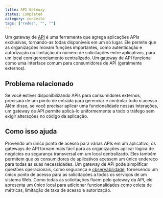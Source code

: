 ```yaml
---
title: API Gateway
status: Completed
category: conceito
tags: ["redes", "", ""]
---
```


Um gateway de [API](/pt-br/application-programming-interface/) é uma ferramenta que agrega aplicações APIs exclusivas, tornando-as todas disponíveis em um só lugar. Ele permite que as organizações movam funções importantes, como autenticação e autorização ou limitação do número de solicitações entre aplicativos, para um local com gerenciamento centralizado. Um gateway de API funciona como uma interface comum para consumidores de API (geralmente externos).

## Problema relacionado

Se você estiver disponibilizando APIs para consumidores externos, precisará de um ponto de entrada para gerenciar e controlar todo o acesso. Além disso, se você precisar aplicar uma funcionalidade nessas interações, um gateway de API permite aplicá-lo uniformemente a todo o tráfego sem exigir alterações no código da aplicação.

## Como isso ajuda

Provendo um único ponto de acesso para várias APIs em um aplicativo, os gateways de API tornam mais fácil para as organizações aplicar lógica de negócios ou segurança transversal em um local centralizado. Eles também permitem que os consumidores de aplicativos acessem um único endereço para todas as suas necessidades. Um gateway de API pode simplificar questões operacionais, como segurança e [observabilidade](/pt-br/observability/), fornecendo um único ponto de acesso para as solicitações a todos os serviços de um sistema Web. Como todas as solicitações fluem pelo gateway da API, ele apresenta um único local para adicionar funcionalidades como coleta de métricas, limitação de taxa de acesso e autorização.
